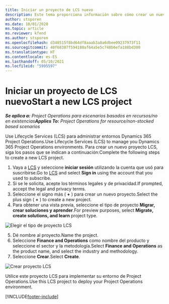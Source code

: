 ```yaml
---
title: Iniciar un proyecto de LCS nuevo
description: Este tema proporciona información sobre cómo crear un nuevo proyecto en LCS para su entorno de Project Operations.
author: stsporen
ms.date: 10/01/2020
ms.topic: article
ms.reviewer: kfend
ms.author: stsporen
ms.openlocfilehash: d348515f8bd64df8aaab3a8a6dbee09237973f11
ms.sourcegitcommit: 40f68387f594180af64a5e5c748b6efa188bd300
ms.translationtype: HT
ms.contentlocale: es-ES
ms.lasthandoff: 05/10/2021
ms.locfileid: "5995597"
---
```

# <a name="start-a-new-lcs-project"></a><span data-ttu-id="72f90-103">Iniciar un proyecto de LCS nuevo</span><span class="sxs-lookup"><span data-stu-id="72f90-103">Start a new LCS project</span></span>

<span data-ttu-id="72f90-104">_**Se aplica a:** Project Operations para escenarios basados en recursos/no en existencias_</span><span class="sxs-lookup"><span data-stu-id="72f90-104">_**Applies To:** Project Operations for resource/non-stocked based scenarios_</span></span>

<span data-ttu-id="72f90-105">Use Lifecycle Services (LCS) para administrar entornos Dynamics 365 Project Operations.</span><span class="sxs-lookup"><span data-stu-id="72f90-105">Use Lifecycle Services (LCS) to manage you Dynamics 365 Project Operations environments.</span></span> <span data-ttu-id="72f90-106">Para crear un nuevo proyecto LCS, siga los pasos que se indican a continuación:</span><span class="sxs-lookup"><span data-stu-id="72f90-106">Complete the following steps to create a new LCS project.</span></span>

1. <span data-ttu-id="72f90-107">Vaya a [LCS](https://lcs.dynamics.com/Logon/Index) y seleccione **iniciar sesión** utilizando la cuenta que usó para suscribirse.</span><span class="sxs-lookup"><span data-stu-id="72f90-107">Go to [LCS](https://lcs.dynamics.com/Logon/Index) and select **Sign in** using the account that you used to subscribe.</span></span>
2. <span data-ttu-id="72f90-108">Si se le solicita, acepte los términos legales y de privacidad.</span><span class="sxs-lookup"><span data-stu-id="72f90-108">If prompted, accept the legal and privacy terms.</span></span>
3. <span data-ttu-id="72f90-109">Seleccione el signo más ( **+** ) para crear un nuevo proyecto.</span><span class="sxs-lookup"><span data-stu-id="72f90-109">Select the plus sign ( **+** ) to create a new project.</span></span>
4. <span data-ttu-id="72f90-110">Para obtener una vista previa, seleccione el tipo de proyecto **Migrar, crear soluciones y aprender**.</span><span class="sxs-lookup"><span data-stu-id="72f90-110">For preview purposes, select **Migrate, create solutions, and learn** project type.</span></span>

  ![Elegir el tipo de proyecto LCS](./media/create-lcs-1.png)

5. <span data-ttu-id="72f90-112">Dé nombre al proyecto.</span><span class="sxs-lookup"><span data-stu-id="72f90-112">Name the project.</span></span> 
6. <span data-ttu-id="72f90-113">Seleccione **Finance and Operations** como nombre del producto y seleccione el sector y la metodología.</span><span class="sxs-lookup"><span data-stu-id="72f90-113">Select **Finance and Operations** as the product name, and select the industry and methodology.</span></span> 
7. <span data-ttu-id="72f90-114">Seleccione **Crear**.</span><span class="sxs-lookup"><span data-stu-id="72f90-114">Select **Create**.</span></span>

![Crear proyecto LCS](./media/create-lcs-2.png)

<span data-ttu-id="72f90-116">Utilice este proyecto LCS para implementar su entorno de Project Operations.</span><span class="sxs-lookup"><span data-stu-id="72f90-116">Use this LCS project to deploy your Project Operations environment.</span></span>



[!INCLUDE[footer-include](../includes/footer-banner.md)]